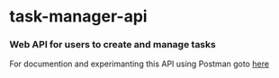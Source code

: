 # task-manager-api
### Web API for users to create and manage tasks

For documention and experimanting this API using Postman goto [here](https://documenter.getpostman.com/view/1600133/SzRxXAzh?version=latest#6bbdccea-5440-4250-bc2c-fd6976223ea4)
